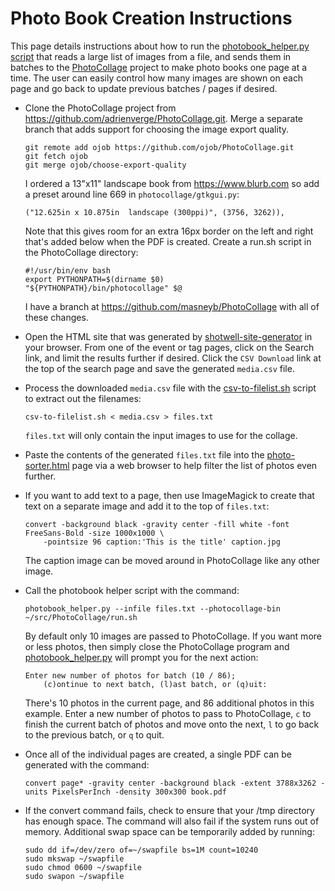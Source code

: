 # Photo Book Creation Instructions

This page details instructions about how to run the
[photobook_helper.py script](photobook_helper.py) that reads a large list of images from a file,
and sends them in batches to the
[PhotoCollage](https://github.com/adrienverge/PhotoCollage.git) project to make photo books one
page at a time. The user can easily control how many images are shown on each page and go back
to update previous batches / pages if desired.

- Clone the PhotoCollage project from <https://github.com/adrienverge/PhotoCollage.git>. Merge
  a separate branch that adds support for choosing the image export quality.

      git remote add ojob https://github.com/ojob/PhotoCollage.git
      git fetch ojob
      git merge ojob/choose-export-quality

  I ordered a 13"x11" landscape book from <https://www.blurb.com> so add a preset around line 669
  in `photocollage/gtkgui.py`:

      ("12.625in x 10.875in  landscape (300ppi)", (3756, 3262)),

  Note that this gives room for an extra 16px border on the left and right that's added below when
  the PDF is created. Create a run.sh script in the PhotoCollage directory:

      #!/usr/bin/env bash
      export PYTHONPATH=$(dirname $0)
      "${PYTHONPATH}/bin/photocollage" $@

  I have a branch at <https://github.com/masneyb/PhotoCollage> with all of these changes.

- Open the HTML site that was generated by
  [shotwell-site-generator](https://github.com/masneyb/shotwell-site-generator) in your browser.
  From one of the event or tag pages, click on the Search link, and limit the results further
  if desired. Click the `CSV Download` link at the top of the search page and save the generated
  `media.csv` file.

- Process the downloaded `media.csv` file with the [csv-to-filelist.sh](csv-to-filelist.sh) script
  to extract out the filenames:

      csv-to-filelist.sh < media.csv > files.txt

  `files.txt` will only contain the input images to use for the collage.

- Paste the contents of the generated `files.txt` file into the
  [photo-sorter.html](photo-sorter.html) page via a web browser to help filter the list of photos
  even further.

- If you want to add text to a page, then use ImageMagick to create that text on a separate image
  and add it to the top of `files.txt`:

      convert -background black -gravity center -fill white -font FreeSans-Bold -size 1000x1000 \
          -pointsize 96 caption:'This is the title' caption.jpg

  The caption image can be moved around in PhotoCollage like any other image.

- Call the photobook helper script with the command:

      photobook_helper.py --infile files.txt --photocollage-bin ~/src/PhotoCollage/run.sh

  By default only 10 images are passed to PhotoCollage. If you want more or less photos, then
  simply close the PhotoCollage program and [photobook_helper.py](photobook_helper.py) will
  prompt you for the next action:

      Enter new number of photos for batch (10 / 86);
          (c)ontinue to next batch, (l)ast batch, or (q)uit: 

  There's 10 photos in the current page, and 86 additional photos in this example. Enter a new
  number of photos to pass to PhotoCollage, `c` to finish the current batch of photos and move
  onto the next, `l` to go back to the previous batch, or `q` to quit.

- Once all of the individual pages are created, a single PDF can be generated with the command:

      convert page* -gravity center -background black -extent 3788x3262 -units PixelsPerInch -density 300x300 book.pdf

- If the convert command fails, check to ensure that your /tmp directory has enough space. The
  command will also fail if the system runs out of memory. Additional swap space can be temporarily
  added by running:

      sudo dd if=/dev/zero of=~/swapfile bs=1M count=10240
      sudo mkswap ~/swapfile
      sudo chmod 0600 ~/swapfile
      sudo swapon ~/swapfile
